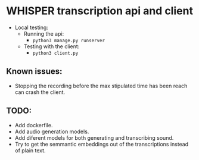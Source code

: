 # WHISPER transcription api and client
* Local testing:
    - Running the api:
        - ```python3 manage.py runserver ```
    - Testing with the client:
        - ``` python3 client.py ```

## Known issues:
* Stopping the recording before the max stipulated time has been reach can crash the client.

## TODO:
* Add dockerfile.
* Add audio generation models.
* Add diferent models for both generating and transcribing sound.
* Try to get the semmantic embeddings out of the transcriptions instead of plain text.
